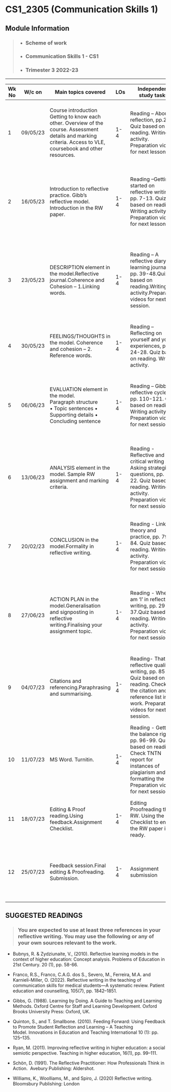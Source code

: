 # CS1_2305 (Communication Skills 1)
## Module Information


>- ### Scheme of work	
>- ### Communication Skills 1 - CS1 
>- ### Trimester 3 2022-23
---
| Wk  No |W/c on|Main topics covered|LOs|Independent study tasks|Employability skills|
|--------|-------|------------------|--|--|-------------------------|
| 1| 09/05/23|Course introduction Getting to know each other. Overview of the course. Assessment details and marking criteria. Access to VLE, coursebook and other resources.|1-4|Reading – About reflection, pp.2-6. Quiz based on reading. Writing activity. Preparation videos for next lesson. |Verbal communication skills Interpersonal skills Digital skills Self-management skills Collaboration skills|
|2|16/05/23|Introduction to reflective practice. Gibb’s reflective model. Introduction in the RW paper.|1-4|Reading –Getting started on reflective writing, pp. 7-13. Quiz based on reading. Writing activity. Preparation videos for next lesson.|Digital skills Teamwork skills Interpersonal skills Problem-solving skills Verbal and written communication skills Critical thinking skills|
| 3| 23/05/23|DESCRIPTION element in the model.Reflective journal.Coherence and Cohesion – 1.Linking words.|1-4|Reading – A reflective diary or learning journal, pp. 39-48.Quiz based on reading.Writing activity.Preparation videos for next session.|Digital skills Collaboration skills Communication skills – verbal and written Independent working skillsProblem-solving skills Collaboration skills Digital skills|
|4|30/05/23|FEELINGS/THOUGHTS in the model. Coherence and cohesion – 2. Reference words.|1-4|Reading – Reflecting on yourself and your experiences, pp. 24-28. Quiz based on reading. Writing activity.|Preparation videos for next session, |
|5|06/06/23|EVALUATION element in the model.<br> Paragraph structure <br>   • Topic sentences    • Supporting details    • Concluding sentence |1-4|Reading – Gibbs’ reflective cycle, pp. 110-121. Quiz based on reading. Writing activity. Preparation videos for next session.|Digital skills Teamwork skills Interpersonal skills Time management skills Problem-solving skills Communication skills – verbal and written
|6|13/06/23|ANALYSIS element in the model. Sample RW assignment and marking criteria.|1-4|Reading - Reflective and critical writing AND Asking strategic questions, pp. 14-22. Quiz based on reading. Writing activity. Preparation videos for next session.| Organisation skills Communication skills – verbal and written Problem-solving skills Collaboration skills Independent working skills|
|7|20/02/23|CONCLUSION in the model.Formality in reflective writing.|1-4|Reading - Linking theory and practice, pp. 79-84. Quiz based on reading.  Writing activity. Preparation videos for next session. |Collaboration skills Communication skills – verbal and written <br>Organisation skills Critical thinking skills Problem-solving skills|
|8|27/06/23|ACTION PLAN in the model.Generalisation and signposting in reflective writing.Finalising your assignment topic.|1-4|Reading - Where am ‘I’ in reflective writing, pp. 29-37.Quiz based on reading. Writing activity. Preparation videos for next session. |Communication skills – verbal and written Organisation skills Problem-solving skills Team working skills Independent working skills Digital skills|
|9|04/07/23|Citations and referencing.Paraphrasing and summarising.|1-4|Reading- That reflective quality in writing, pp. 85-95. Quiz based on reading. Checking the citation and reference list in the work. Preparation videos for next session.| Communication skills – verbal and written Team working skills Digital skills Problem-solving skills Interpersonal skills Organisation skills|
|10|11/07/23|MS Word. Turnitin.|1-4|Reading - Getting the balance right, pp. 96-99. Quiz based on reading. Check TNTN report for instances of plagiarism and formatting the RW. Preparation videos for next session.|Digital skills Team working skills Problem-solving skills Organisation skills Self-management skills Interpersonal skills|
|11|18/07/23|Editing & Proof reading.Using feedback.Assignment Checklist.|1-4|Editing Proofreading their RW. Using the Checklist to ensure the RW paper is ready.| Problem-solving skills Communication skills – written Digital skills Independent working skills
|12| 25/07/23|Feedback session.Final editing & Proofreading. Submission. |1-4| Assignment submission |Time management skills Independent working skills Written communication skills Digital skills|


## SUGGESTED READINGS

>### You are expected to use at least three references in your reflective writing. You may use the following or any of your own sources relevant to the work.

 - Bubnys, R. & Zydziunaite, V., (2010). Reflective learning models in the context of higher education: Concept analysis. Problems of Education in 21st Century. 20 (1), pp. 58-66.

- Franco, R.S., Franco, C.A.G. dos S., Severo, M., Ferreira, M.A. and Karnieli-Miller, O. (2022). Reflective writing in the teaching of communication skills for medical students—A systematic review. Patient education and counselling, 105(7), pp. 1842–1851.

- Gibbs, G. (1988). Learning by Doing. A Guide to Teaching and Learning Methods. Oxford Centre for Staff and Learning Development. Oxford Brooks University Press: Oxford, UK.

- Quinton, S., and T. Smallbone. (2010). Feeding Forward: Using Feedback to Promote Student Reflection and Learning – A Teaching Model. Innovations in Education and Teaching International 10 (1): pp. 125–135.

- Ryan, M. (2011). Improving reflective writing in higher education: a social semiotic perspective. Teaching in higher education, 16(1), pp. 99–111.

- Schön, D. (1991). The Reflective Practitioner: How Professionals Think in Action.  Avebury Publishing: Aldershot.

- Williams, K., Woolliams, M., and Spiro, J. (2020) Reflective writing. Bloomsbury Publishing: London



